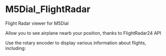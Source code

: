 # M5Dial_FlightRadar
Flight Radar viewer for M5Dial

Allow you to see airplane nearb your position, thanks to FlightRadar24 API

Use the rotary encoder to display various information about flights, including: 
